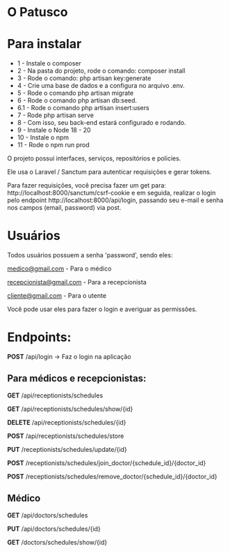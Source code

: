 
# O Patusco

# Para instalar
- 1 - Instale o composer
- 2 - Na pasta do projeto, rode o comando: composer install
- 3 - Rode o comando: php artisan key:generate
- 4 - Crie uma base de dados e a configura no arquivo .env.
- 5 - Rode o comando php artisan migrate
- 6 - Rode o comando php artisan db:seed.
- 6.1 - Rode o comando php artisan insert:users
- 7 - Rode php artisan serve
- 8 - Com isso, seu back-end estará configurado e rodando.
- 9 - Instale o Node 18 - 20
- 10 - Instale o npm
- 11 - Rode o npm run prod

O projeto possui interfaces, serviços, repositórios e policies.

Ele usa o Laravel / Sanctum para autenticar requisições e gerar tokens.

Para fazer requisições, você precisa fazer um get para: http://localhost:8000/sanctum/csrf-cookie e em seguida, realizar o login pelo endpoint http://localhost:8000/api/login, passando seu e-mail e senha nos campos (email, password) via post.

# Usuários

Todos usuários possuem a senha 'password', sendo eles:

medico@gmail.com - Para o médico

recepcionista@gmail.com - Para a recepcionista

cliente@gmail.com - Para o utente

Você pode usar eles para fazer o login e averiguar as permissões.


# Endpoints:

**POST** /api/login -> Faz o login na aplicação

## Para médicos e recepcionistas:

**GET** /api/receptionists/schedules 

**GET** /api/receptionists/schedules/show/{id}

**DELETE** /api/receptionists/schedules/{id}

**POST** /api/receptionists/schedules/store

**PUT** /receptionists/schedules/update/{id}

**POST** /receptionists/schedules/join_doctor/{schedule_id}/{doctor_id}

**POST** /receptionists/schedules/remove_doctor/{schedule_id}/{doctor_id}

## Médico

**GET** /api/doctors/schedules

**PUT** /api/doctors/schedules/{id}

**GET** /doctors/schedules/show/{id}



